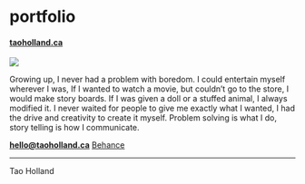 # portfolio
#### [taoholland.ca](https://taoholland.ca)
![](photo.jpg)

Growing up, I never had a problem with boredom. I could entertain myself wherever I was, If I wanted to watch a movie, but couldn’t go to the store, I would make story boards. If I was given a doll or a stuffed animal, I always modified it. I never waited for people to give me exactly what I wanted, I had the drive and creativity to create it myself. Problem solving is what I do, story telling is how I communicate.

**[hello@taoholland.ca](mailto:hello@taoholland.ca)**
[Behance](https://www.behance.net/holl0208961e)

---
 Tao Holland
